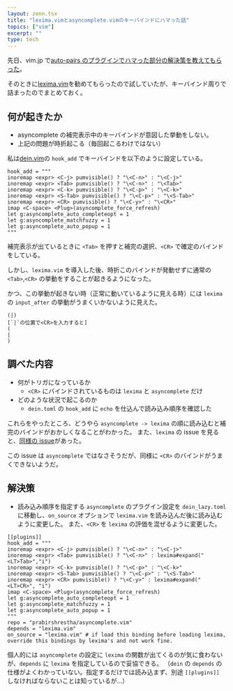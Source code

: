 ```yaml
---
layout: zenn.tsx
title: "lexima.vimとasyncomplete.vimのキーバインドにハマった話"
topics: ["vim"]
excerpt: ""
type: tech
---
```


先日、vim.jp で[auto-pairs のプラグインでハマった部分の解決策を教えてもらった](https://vim-jp.org/slacklog/CLKR04BEF/2021/05/#ts-1621244693.416300)。

そのときに[lexima.vim](https://github.com/cohama/lexima.vim)を勧めてもらったので試していたが、キーバインド周りで詰まったのでまとめておく。

## 何が起きたか

- asyncomplete の補完表示中のキーバインドが意図した挙動をしない。
- 上記の問題が時折起こる（毎回起こるわけではない）

私は[dein.vim](https://github.com/Shougo/dein.vim)の `hook_add` でキーバインドを以下のように設定している。

```vim
hook_add = """
inoremap <expr> <C-j> pumvisible() ? "\<C-n>" : "\<C-j>"
inoremap <expr> <Tab> pumvisible() ? "\<C-n>" : "\<Tab>"
inoremap <expr> <C-k> pumvisible() ? "\<C-p>" : "\<C-k>"
inoremap <expr> <S-Tab> pumvisible() ? "\<C-p>" : "\<S-Tab>"
inoremap <expr> <CR> pumvisible() ? "\<C-y>" : "\<CR>"
imap <C-space> <Plug>(asyncomplete_force_refresh)
let g:asyncomplete_auto_completeopt = 1
let g:asyncomplete_matchfuzzy = 1
let g:asyncomplete_auto_popup = 1
"""
```

補完表示が出ているときに `<Tab>` を押すと補完の選択、`<CR>` で確定のバインドをしている。

しかし、`lexima.vim` を導入した後、時折このバインドが発動せずに通常の `<Tab>`,`<CR>` の挙動をすることが起きるようになった。

かつ、この挙動が起きない時（正常に動いているように見える時）には `lexima` の `input_after` の挙動がうまくいかないように見えた。

```text
(|)
[`|`の位置で<CR>を入力すると]
(
|
)
```

## 調べた内容

- 何がトリガになっているか
  - `<CR>` にバインドされているものは `lexima` と `asyncomplete` だけ
- どのような状況で起こるのか
  - `dein.toml` の `hook_add` に `echo` を仕込んで読み込み順序を確認した

これらをやったところ、どうやら `asyncomplete -> lexima` の順に読み込むと補完のバインドがおかしくなることがわかった。
また、`lexima` の issue を見ると、[同様の issue](https://github.com/cohama/lexima.vim/issues/104)があった。

この issue は `asyncomplete` ではなさそうだが、同様に `<CR>` のバインドがうまくできないようだ。

## 解決策

- 読み込み順序を指定する
  `asyncomplete` のプラグイン設定を `dein_lazy.toml` に移動し、`on_source` オプションで `lexima.vim` を読み込んだ後に読み込むように変更した。
  また、`<CR>` を `lexima` の評価を混ぜるように変更した。

```vim
[[plugins]]
hook_add = """
inoremap <expr> <C-j> pumvisible() ? "\<C-n>" : "\<C-j>"
inoremap <expr> <Tab> pumvisible() ? "\<C-n>" : lexima#expand("<LT>Tab>","i")
inoremap <expr> <C-k> pumvisible() ? "\<C-p>" : "\<C-k>"
inoremap <expr> <S-Tab> pumvisible() ? "\<C-p>" : "\<S-Tab>"
inoremap <expr> <CR> pumvisible() ? "\<C-y>" : lexima#expand("<LT>CR>", "i")
imap <C-space> <Plug>(asyncomplete_force_refresh)
let g:asyncomplete_auto_completeopt = 1
let g:asyncomplete_matchfuzzy = 1
let g:asyncomplete_auto_popup = 1
"""
repo = "prabirshrestha/asyncomplete.vim"
depends = "lexima.vim"
on_source = "lexima.vim" # if load this binding before loading lexima, override this bindings by lexima's and not work fine.
```

個人的には `asyncomplete` の設定に `lexima` の関数が出てくるのが気に食わないが、`depends` に `lexima` を指定しているので妥協できる。
（`dein` の `depends` の仕様がよくわかっていない。指定するだけでは読み込まず、別途 `[[plugins]]` しなければならないことは知っているが…）
